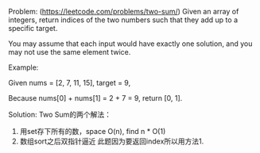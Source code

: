 Problem: (https://leetcode.com/problems/two-sum/)
Given an array of integers, return indices of the two numbers such that they add up to a specific target.

You may assume that each input would have exactly one solution, and you may not use the same element twice.

Example:

Given nums = [2, 7, 11, 15], target = 9,

Because nums[0] + nums[1] = 2 + 7 = 9,
return [0, 1].

Solution:
Two Sum的两个解法：
1. 用set存下所有的数，space O(n), find n * O(1)
2. 数组sort之后双指针逼近
此题因为要返回index所以用方法1.